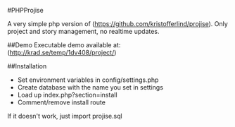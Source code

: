 #PHPProjise

A very simple php version of (https://github.com/kristofferlind/projise).
Only project and story management, no realtime updates.

##Demo
Executable demo available at: (http://krad.se/temp/1dv408/project/)

##Installation
* Set environment variables in config/settings.php
* Create database with the name you set in settings
* Load up index.php?section=install
* Comment/remove install route

If it doesn't work, just import projise.sql
